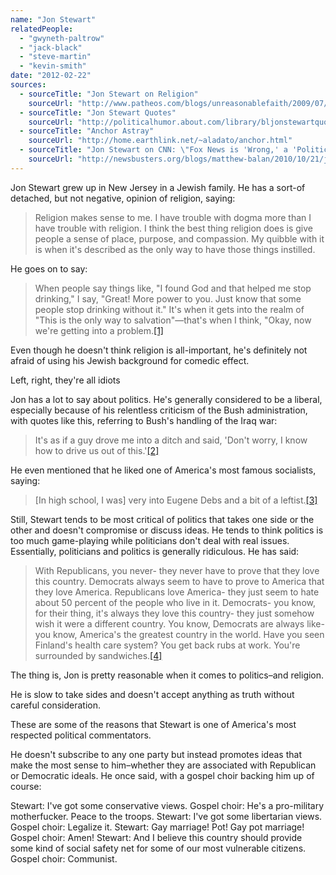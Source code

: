 ```yaml
---
name: "Jon Stewart"
relatedPeople:
  - "gwyneth-paltrow"
  - "jack-black"
  - "steve-martin"
  - "kevin-smith"
date: "2012-02-22"
sources:
  - sourceTitle: "Jon Stewart on Religion"
    sourceUrl: "http://www.patheos.com/blogs/unreasonablefaith/2009/07/jon-stewart-on-religion-morality/"
  - sourceTitle: "Jon Stewart Quotes"
    sourceUrl: "http://politicalhumor.about.com/library/bljonstewartquotes.htm"
  - sourceTitle: "Anchor Astray"
    sourceUrl: "http://home.earthlink.net/~aladato/anchor.html"
  - sourceTitle: "Jon Stewart on CNN: \"Fox News is 'Wrong,' a 'Political Organization"
    sourceUrl: "http://newsbusters.org/blogs/matthew-balan/2010/10/21/jon-stewart-cnn-fox-news-wrong-political-organization"
---
```


Jon Stewart grew up in New Jersey in a Jewish family. He has a sort-of detached, but not negative, opinion of religion, saying:

>Religion makes sense to me. I have trouble with dogma more than I have trouble with religion. I think the best thing religion does is give people a sense of place, purpose, and compassion. My quibble with it is when it's described as the only way to have those things instilled.

He goes on to say:

>When people say things like, "I found God and that helped me stop drinking," I say, "Great! More power to you. Just know that some people stop drinking without it." It's when it gets into the realm of "This is the only way to salvation"—that's when I think, "Okay, now we're getting into a problem.<a class="source-citation" href="#http://www.patheos.com/blogs/unreasonablefaith/2009/07/jon-stewart-on-religion-morality/" title="Jon Stewart on Religion">[1]</a>

Even though he doesn't think religion is all-important, he's definitely not afraid of using his Jewish background for comedic effect.

Left, right, they're all idiots

Jon has a lot to say about politics. He's generally considered to be a liberal, especially because of his relentless criticism of the Bush administration, with quotes like this, referring to Bush's handling of the Iraq war:

>It's as if a guy drove me into a ditch and said, 'Don't worry, I know how to drive us out of this.'<a class="source-citation" href="#http://politicalhumor.about.com/library/bljonstewartquotes.htm" title="Jon Stewart Quotes">[2]</a>

He even mentioned that he liked one of America's most famous socialists, saying:

>[In high school, I was] very into Eugene Debs and a bit of a leftist.<a class="source-citation" href="#http://home.earthlink.net/~aladato/anchor.html" title="Anchor Astray">[3]</a>

Still, Stewart tends to be most critical of politics that takes one side or the other and doesn't compromise or discuss ideas. He tends to think politics is too much game-playing while politicians don't deal with real issues. Essentially, politicians and politics is generally ridiculous. He has said:

>With Republicans, you never- they never have to prove that they love this country. Democrats always seem to have to prove to America that they love America. Republicans love America- they just seem to hate about 50 percent of the people who live in it. Democrats- you know, for their thing, it's always they love this country- they just somehow wish it were a different country. You know, Democrats are always like- you know, America's the greatest country in the world. Have you seen Finland's health care system? You get back rubs at work. You're surrounded by sandwiches.<a class="source-citation" href="#http://newsbusters.org/blogs/matthew-balan/2010/10/21/jon-stewart-cnn-fox-news-wrong-political-organization" title="Jon Stewart on CNN: &quot;Fox News is &apos;Wrong,&apos; a &apos;Political Organization">[4]</a>

The thing is, Jon is pretty reasonable when it comes to politics–and religion.

He is slow to take sides and doesn't accept anything as truth without careful consideration.

These are some of the reasons that Stewart is one of America's most respected political commentators.

He doesn't subscribe to any one party but instead promotes ideas that make the most sense to him–whether they are associated with Republican or Democratic ideals. He once said, with a gospel choir backing him up of course:

>
Stewart: I've got some conservative views.
Gospel choir: He's a pro-military motherfucker. Peace to the troops.
Stewart: I've got some libertarian views.
Gospel choir: Legalize it.
Stewart: Gay marriage! Pot! Gay pot marriage!
Gospel choir: Amen!
Stewart: And I believe this country should provide some kind of social safety net for some of our most vulnerable citizens.
Gospel choir: Communist.